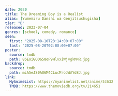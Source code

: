 ```yaml
---
date: 2020
title: The Dreaming Boy is a Realist
alias: [Yumemiru Danshi wa Genjitsushugisha]
tier: "D"
released: 2023-07-04
genres: [school, comedy, romance]
seen:
  first: "2025-08-10T23:14:00+07:00"
  last: "2025-08-20T02:08:00+07:00"
poster:
  source: tmdb
  path: 85EoiGOOG58oP9HlvxiWjvgkMNR.jpg
backdrop:
  source: tmdb
  path: miA5eJS0AU6M4CLucMroJdAYdBJ.jpg
link:
  MyAnimeList: https://myanimelist.net/anime/53632
  TMDB: https://www.themoviedb.org/tv/214651
---
```

